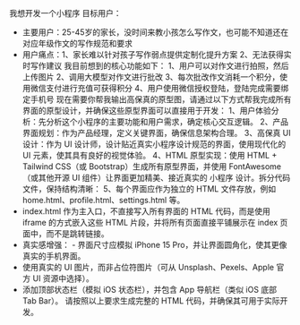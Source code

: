 我想开发一个小程序
目标用户：
- 主要用户：25-45岁的家长，没时间来教小孩怎么写作文，也可能不知道还在对应年级作文的写作规范和要求
- 用户痛点：1、家长难以针对孩子写作弱点提供定制化提升方案
        2、无法获得实时写作建议
我目前想到的核心功能如下：
1、用户可以对作文进行拍照，然后上传图片
2、调用大模型对作文进行批改
3、每次批改作文消耗一个积分，使用微信支付进行充值可获得积分
4、用户使用微信授权登陆，登陆完成需要绑定手机号
现在需要你帮我输出高保真的原型图，请通过以下方式帮我完成所有界面的原型设计，并确保这些原型界面可以直接用于开发：
1、用户体验分析：先分析这个小程序的主要功能和用户需求，确定核心交互逻辑。
2、产品界面规划：作为产品经理，定义关键界面，确保信息架构合理。
3、高保真 UI 设计：作为 UI 设计师，设计贴近真实小程序设计规范的界面，使用现代化的 UI 元素，使其具有良好的视觉体验。
4、HTML 原型实现：使用 HTML + Tailwind CSS（或 Bootstrap）生成所有原型界面，并使用 FontAwesome（或其他开源 UI 组件）让界面更加精美、接近真实的 小程序 设计。拆分代码文件，保持结构清晰：
5、每个界面应作为独立的 HTML 文件存放，例如 home.html、profile.html、settings.html 等。
- index.html 作为主入口，不直接写入所有界面的 HTML 代码，而是使用 iframe 的方式嵌入这些 HTML 片段，并将所有页面直接平铺展示在 index 页面中，而不是跳转链接。
- 真实感增强：  - 界面尺寸应模拟 iPhone 15 Pro，并让界面圆角化，使其更像真实的手机界面。 
- 使用真实的 UI 图片，而非占位符图片（可从 Unsplash、Pexels、Apple 官方 UI 资源中选择）。 
- 添加顶部状态栏（模拟 iOS 状态栏），并包含 App 导航栏（类似 iOS 底部 Tab Bar）。
请按照以上要求生成完整的 HTML 代码，并确保其可用于实际开发。